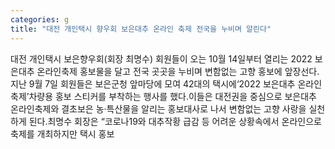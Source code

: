 ```yaml
---
categories: g
title: "대전 개인택시 향우회 보은대추 온라인 축제 전국을 누비며 알린다"
---
```

대전 개인택시 보은향우회(회장 최명수) 회원들이 오는 10월 14일부터 열리는 2022 보은대추 온라인축제 홍보물을 달고 전국 곳곳을 누비며 변함없는 고향 홍보에 앞장선다.지난 9월 7일 회원들은 보은군청 앞마당에 모여 42대의 택시에‘2022 보은대추 온라인축제’차량용 홍보 스티커를 부착하는 행사를 했다.이들은 대전권을 중심으로 보은대추 온라인축제와 결초보은 농·특산물을 알리는 홍보대사로 나서 변함없는 고향 사랑을 실천하게 된다.최명수 회장은 “코로나19와 대추작황 급감 등 어려운 상황속에서 온라인으로 축제를 개최하지만 택시 홍보